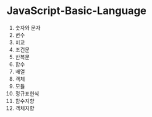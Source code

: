 # JavaScript-Basic-Language
1. 숫자와 문자
2. 변수
3. 비교
4. 조건문
5. 반복문
6. 함수
7. 배열
8. 객체
9. 모듈
10. 정규표현식
11. 함수지향
12. 객체지향
